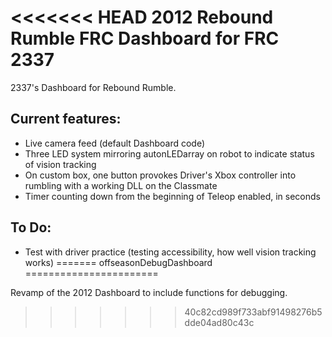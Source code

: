 <<<<<<< HEAD
2012 Rebound Rumble FRC Dashboard for FRC 2337
================================

2337's Dashboard for Rebound Rumble.

Current features:
--------------------------------

*	Live camera feed (default Dashboard code)
*	Three LED system mirroring autonLEDarray on robot to indicate status of vision tracking
*	On custom box, one button provokes Driver's Xbox controller into rumbling with a working DLL on the Classmate
*	Timer counting down from the beginning of Teleop enabled, in seconds

To Do:
--------------------------------

*	Test with driver practice (testing accessibility, how well vision tracking works)
=======
offseasonDebugDashboard
=======================

Revamp of the 2012 Dashboard to include functions for debugging.
>>>>>>> 40c82cd989f733abf91498276b5dde04ad80c43c
